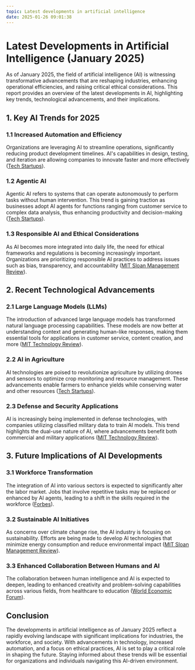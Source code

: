 ```yaml
---
topic: Latest developments in artificial intelligence
date: 2025-01-26 09:01:38
---
```


# Latest Developments in Artificial Intelligence (January 2025)

As of January 2025, the field of artificial intelligence (AI) is witnessing transformative advancements that are reshaping industries, enhancing operational efficiencies, and raising critical ethical considerations. This report provides an overview of the latest developments in AI, highlighting key trends, technological advancements, and their implications.

## 1. Key AI Trends for 2025

### 1.1 Increased Automation and Efficiency
Organizations are leveraging AI to streamline operations, significantly reducing product development timelines. AI's capabilities in design, testing, and iteration are allowing companies to innovate faster and more effectively ([Tech Startups](https://techstartups.com/2025/01/01/top-15-ai-trends-for-2025-expert-predictions-you-need-to-know/)).

### 1.2 Agentic AI
Agentic AI refers to systems that can operate autonomously to perform tasks without human intervention. This trend is gaining traction as businesses adopt AI agents for functions ranging from customer service to complex data analysis, thus enhancing productivity and decision-making ([Tech Startups](https://techstartups.com/2025/01/01/top-15-ai-trends-for-2025-expert-predictions-you-need-to-know/)).

### 1.3 Responsible AI and Ethical Considerations
As AI becomes more integrated into daily life, the need for ethical frameworks and regulations is becoming increasingly important. Organizations are prioritizing responsible AI practices to address issues such as bias, transparency, and accountability ([MIT Sloan Management Review](https://sloanreview.mit.edu/article/five-trends-in-ai-and-data-science-for-2025/)).

## 2. Recent Technological Advancements

### 2.1 Large Language Models (LLMs)
The introduction of advanced large language models has transformed natural language processing capabilities. These models are now better at understanding context and generating human-like responses, making them essential tools for applications in customer service, content creation, and more ([MIT Technology Review](https://www.technologyreview.com/2025/01/08/1109188/whats-next-for-ai-in-2025/)).

### 2.2 AI in Agriculture
AI technologies are poised to revolutionize agriculture by utilizing drones and sensors to optimize crop monitoring and resource management. These advancements enable farmers to enhance yields while conserving water and other resources ([Tech Startups](https://techstartups.com/2025/01/01/top-15-ai-trends-for-2025-expert-predictions-you-need-to-know/)).

### 2.3 Defense and Security Applications
AI is increasingly being implemented in defense technologies, with companies utilizing classified military data to train AI models. This trend highlights the dual-use nature of AI, where advancements benefit both commercial and military applications ([MIT Technology Review](https://www.technologyreview.com/2025/01/08/1109188/whats-next-for-ai-in-2025/)).

## 3. Future Implications of AI Developments

### 3.1 Workforce Transformation
The integration of AI into various sectors is expected to significantly alter the labor market. Jobs that involve repetitive tasks may be replaced or enhanced by AI agents, leading to a shift in the skills required in the workforce ([Forbes](https://www.forbes.com/councils/forbestechcouncil/2025/01/21/ai-for-the-next-era-predictions-for-2025-and-beyond/)).

### 3.2 Sustainable AI Initiatives
As concerns over climate change rise, the AI industry is focusing on sustainability. Efforts are being made to develop AI technologies that minimize energy consumption and reduce environmental impact ([MIT Sloan Management Review](https://sloanreview.mit.edu/article/five-trends-in-ai-and-data-science-for-2025/)).

### 3.3 Enhanced Collaboration Between Humans and AI
The collaboration between human intelligence and AI is expected to deepen, leading to enhanced creativity and problem-solving capabilities across various fields, from healthcare to education ([World Economic Forum](https://www.weforum.org/stories/2025/01/industries-in-the-intelligent-age-ai-tech-theme-davos-2025/)).

## Conclusion

The developments in artificial intelligence as of January 2025 reflect a rapidly evolving landscape with significant implications for industries, the workforce, and society. With advancements in technology, increased automation, and a focus on ethical practices, AI is set to play a critical role in shaping the future. Staying informed about these trends will be essential for organizations and individuals navigating this AI-driven environment.
